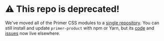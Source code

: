 # :warning: This repo is deprecated!
We've moved all of the Primer CSS modules to a [single repository][repo]. You can still install and update `primer-product` with npm or Yarn, but its [code] and [issues] now live elsewhere.

[repo]: https://github.com/primer/primer-css
[issues]: https://github.com/primer/primer-css/issues
[code]: https://github.com/primer/primer-css/tree/master/packages/primer-product